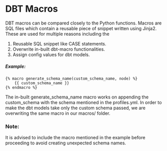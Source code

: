 # DBT Macros

DBT macros can be compared closely to the Python functions. Macros are SQL files which contain a reusable piece of snippet written using Jinja2. These are used for multiple reasons including the
1. Reusable SQL snippet like CASE statements.
2. Overwrite in-built dbt-macro functionalities.
3. Assign config values for dbt models.


##### Example:

```sqlite-psql
{% macro generate_schema_name(custom_schema_name, node) %}
    {{ custom_schema_name }}
{% endmacro %}
```

The in-built generate_schema_name macro works on appending the custom_schema with the schema mentioned in the profiles.yml. In order to make the dbt models take only the custom schema passed, we are overwriting the same macro in our macros/ folder.

### Note: 
It is advised to include the macro mentioned in the example before proceeding to avoid creating unexpected schema names.